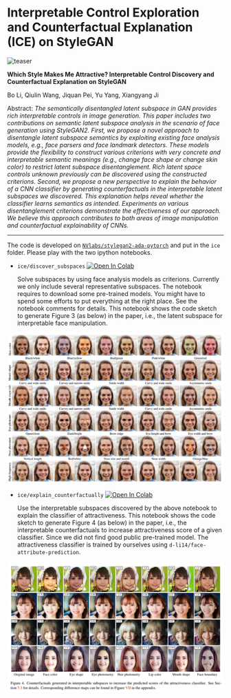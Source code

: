 # Interpretable Control Exploration and Counterfactual Explanation (ICE) on StyleGAN

![teaser](./ice/teaser.png)

**Which Style Makes Me Attractive? Interpretable Control Discovery and Counterfactual Explanation on StyleGAN**

Bo Li, Qiulin Wang, Jiquan Pei, Yu Yang, Xiangyang Ji

Abstract: _The semantically disentangled latent subspace in GAN provides rich interpretable controls in image generation. This paper includes two contributions on semantic latent subspace analysis in the scenario of face generation using StyleGAN2. 
First, we propose a novel approach to disentangle latent subspace semantics by exploiting existing face analysis models, e.g., face parsers and face landmark detectors. These models provide the flexibility to construct various criterions with very concrete and interpretable semantic meanings (e.g., change face shape or change skin color) to restrict latent subspace disentanglement. Rich latent space controls unknown previously can be discovered using the constructed criterions. 
Second, we propose a new perspective to explain the behavior of a CNN classifier by generating counterfactuals in the interpretable latent subspaces we discovered. This explanation helps reveal whether the classifier learns semantics as intended.
Experiments on various disentanglement criterions demonstrate the effectiveness of our approach. We believe this approach contributes to both areas of image manipulation and counterfactual explainability of CNNs._

----

The code is developed on [`NVlabs/stylegan2-ada-pytorch`](https://github.com/NVlabs/stylegan2-ada-pytorch) and put in the `ice` folder. Please play with the two ipython notebooks.

* `ice/discover_subspaces` [![Open In Colab](https://colab.research.google.com/assets/colab-badge.svg)](https://colab.research.google.com/github/prclibo/ice/blob/ice/ice/discover_subspaces.ipynb)

    Solve subspaces by using face analysis models as criterions. Currently we only include several representative subspaces. The notebook requires to download some pre-trained models. You might have to spend some efforts to put everything at the right place. See the notebook comments for details. This notebook shows the code sketch to generate Figure 3 (as below) in the paper, i.e., the latent subspace for interpretable face manipulation.

![subspaces](./ice/subspaces.png)

* `ice/explain_counterfactually` [![Open In Colab](https://colab.research.google.com/assets/colab-badge.svg)](https://colab.research.google.com/github/prclibo/ice/blob/ice/ice/explain_counterfactually.ipynb)
    
    Use the interpretable subspaces discovered by the above notebook to explain the classifier of attractiveness. This notebook shows the code sketch to generate Figure 4 (as below) in the paper, i.e., the interpretable counterfactuals to increase attractiveness score of a given classifier. Since we did not find good public pre-trained model. The attractiveness classifier is trained by ourselves using `d-li14/face-attribute-prediction`.

![coutnerfactuals](./ice/counterfactuals.png)
